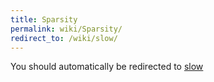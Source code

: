 ```yaml
---
title: Sparsity
permalink: wiki/Sparsity/
redirect_to: /wiki/slow/
---
```


You should automatically be redirected to [slow](/wiki/slow/)
